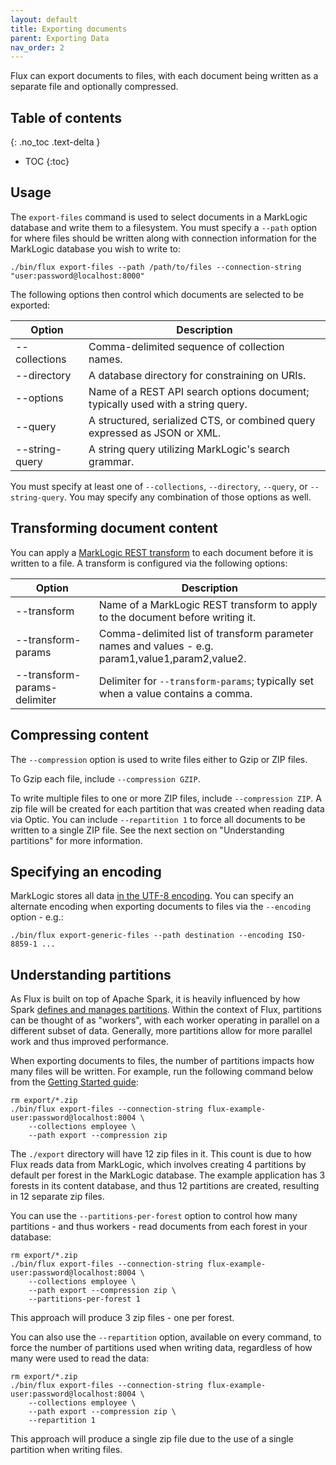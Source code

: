 ```yaml
---
layout: default
title: Exporting documents
parent: Exporting Data
nav_order: 2
---
```


Flux can export documents to files, with each document being written as a separate file and optionally compressed.

## Table of contents
{: .no_toc .text-delta }

- TOC
{:toc}

## Usage

The `export-files` command is used to select documents in a MarkLogic database and write them to a filesystem.
You must specify a `--path` option for where files should be written along with connection information for the
MarkLogic database you wish to write to:

    ./bin/flux export-files --path /path/to/files --connection-string "user:password@localhost:8000"

The following options then control which documents are selected to be exported:

| Option | Description | 
| --- |--- |
| --collections | Comma-delimited sequence of collection names. |
| --directory | A database directory for constraining on URIs. |
| --options | Name of a REST API search options document; typically used with a string query. |
| --query | A structured, serialized CTS, or combined query expressed as JSON or XML. |
| --string-query | A string query utilizing MarkLogic's search grammar. |

You must specify at least one of `--collections`, `--directory`, `--query`, or `--string-query`. You may specify any
combination of those options as well.

## Transforming document content

You can apply a [MarkLogic REST transform](https://docs.marklogic.com/guide/rest-dev/transforms)
to each document before it is written to a file. A transform is configured via the following options:

| Option | Description | 
| --- | --- |
| --transform | Name of a MarkLogic REST transform to apply to the document before writing it. |
| --transform-params | Comma-delimited list of transform parameter names and values - e.g. param1,value1,param2,value2. |
| --transform-params-delimiter | Delimiter for `--transform-params`; typically set when a value contains a comma. |

## Compressing content

The `--compression` option is used to write files either to Gzip or ZIP files. 

To Gzip each file, include `--compression GZIP`. 

To write multiple files to one or more ZIP files, include `--compression ZIP`. A zip file will be created for each 
partition that was created when reading data via Optic. You can include `--repartition 1` to force all documents to be
written to a single ZIP file. See the next section on "Understanding partitions" for more information. 

## Specifying an encoding

MarkLogic stores all data [in the UTF-8 encoding](https://docs.marklogic.com/guide/search-dev/encodings_collations#id_87576).
You can specify an alternate encoding when exporting documents to files via the `--encoding` option - e.g.:

    ./bin/flux export-generic-files --path destination --encoding ISO-8859-1 ...

## Understanding partitions

As Flux is built on top of Apache Spark, it is heavily influenced by how Spark
[defines and manages partitions](https://sparkbyexamples.com/spark/spark-partitioning-understanding/). Within the
context of Flux, partitions can be thought of as "workers", with each worker operating in parallel on a different subset
of data. Generally, more partitions allow for more parallel work and thus improved performance.

When exporting documents to files, the number of partitions impacts how many files will be written. For example, run
the following command below from the [Getting Started guide](getting-started.md):

```
rm export/*.zip
./bin/flux export-files --connection-string flux-example-user:password@localhost:8004 \
    --collections employee \
    --path export --compression zip
```

The `./export` directory will have 12 zip files in it. This count is due to how Flux reads data from MarkLogic,
which involves creating 4 partitions by default per forest in the MarkLogic database. The example application has 3
forests in its content database, and thus 12 partitions are created, resulting in 12 separate zip files.

You can use the `--partitions-per-forest` option to control how many partitions - and thus workers - read documents
from each forest in your database:

```
rm export/*.zip
./bin/flux export-files --connection-string flux-example-user:password@localhost:8004 \
    --collections employee \
    --path export --compression zip \
    --partitions-per-forest 1
```

This approach will produce 3 zip files - one per forest.

You can also use the `--repartition` option, available on every command, to force the number of partitions used when
writing data, regardless of how many were used to read the data:

```
rm export/*.zip
./bin/flux export-files --connection-string flux-example-user:password@localhost:8004 \
    --collections employee \
    --path export --compression zip \
    --repartition 1
```

This approach will produce a single zip file due to the use of a single partition when writing files. 
